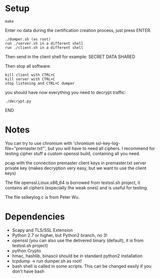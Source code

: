# Setup
`make`

Enter no data during the certification creation process, just press ENTER.

```
./dumper.sh (as root)
run ./server.sh in a different shell
run ./client.sh in a different shell
```
Then send in the client shell for example:
SECRET DATA SHARED

Then stop all software:
```
kill client with CTRL+C
kill server with CTRL+C
stop listening and CTRL+C dumper
```
you should have now everything you need to decrypt traffic:

`./decrypt.py`

END

# Notes

You can try to use chromium with 'chromium ssl-key-log-file="premaster.txt"', but you will have to need all ciphers.
I recommend for testing cipher stuff a custom openssl build, containing all you need.

pcap with the connection
premaster client keys in premaster.txt
server private key (makes decryption very easy, but we want to use the client keys)

The file openssl.Linux.x86_64 is borrowed from testssl.sh project, it contains all ciphers (especially the weak ones) and is useful for testing.

The file sslkeylog.c is from Peter Wu.

# Dependencies

* Scapy and TLS/SSL Extension
* Python 2.7 or higher, but Python2 branch, no 3!
* openssl (you can also use the delivered binary (default), it is from testssl.sh project)
* python Crypto
* hmac, hashlib, binascii should be in standard python2 installation
* tcpdump -> run dumper.sh as root!
* bash shell is called in some scripts. This can be changed easily if you don't have bash
